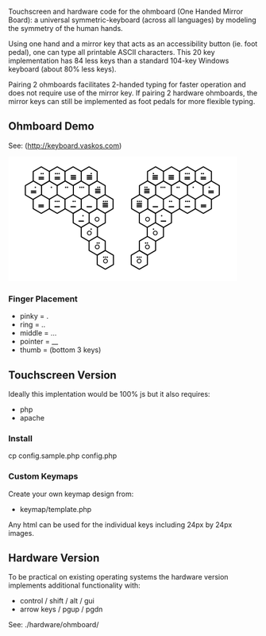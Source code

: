 Touchscreen and hardware code for the ohmboard (One Handed Mirror Board): a universal symmetric-keyboard (across all languages) by modeling the symmetry of the human hands.

Using one hand and a mirror key that acts as an accessibility button (ie. foot pedal), one can type all printable ASCII characters. This 20 key implementation has 84 less keys than a standard 104-key Windows keyboard (about 80% less keys).

Pairing 2 ohmboards facilitates 2-handed typing for faster operation and does not require use of the mirror key. If pairing 2 hardware ohmboards, the mirror keys can still be implemented as foot pedals for more flexible typing.

Ohmboard Demo
-------------
See: (http://keyboard.vaskos.com)

![Paired One-Handed Symmetric Keyboards with Hexagonal Keys](/vhex/export/hexboard.png)

### Finger Placement
* pinky = .
* ring = ..
* middle = ...
* pointer = __
* thumb = (bottom 3 keys)

Touchscreen Version
-------------------
Ideally this implentation would be 100% js but it also requires: 
* php
* apache

### Install
cp config.sample.php config.php

### Custom Keymaps
Create your own keymap design from:
* keymap/template.php

Any html can be used for the individual keys including 24px by 24px images.

Hardware Version
----------------
To be practical on existing operating systems the hardware version implements additional functionality with:
* control / shift / alt / gui
* arrow keys / pgup / pgdn

See: ./hardware/ohmboard/
